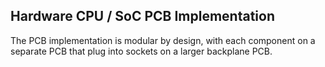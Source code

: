 ## Hardware CPU / SoC PCB Implementation

The PCB implementation is modular by design, with each component on a separate PCB that plug into sockets on a larger backplane PCB.
